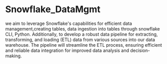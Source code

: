 # Snowflake_DataMgmt
we aim to leverage Snowflake's capabilities for efficient data management,creating tables, data ingestion into tables through snowflake CLI, Python. 
Additionally, to develop a robust data pipeline for extracting, transforming, and loading (ETL) data from various sources into our data warehouse. The pipeline will streamline the ETL process, ensuring efficient and reliable data integration for improved data analysis and decision-making.
